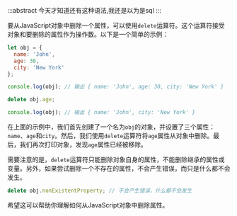 :::abstract
今天才知道还有这种语法,我还是以为是sql
:::

要从JavaScript对象中删除一个属性，可以使用`delete`运算符。这个运算符接受对象和要删除的属性作为操作数。以下是一个简单的示例：

```javascript
let obj = {
  name: 'John',
  age: 30,
  city: 'New York'
};

console.log(obj); // 输出 { name: 'John', age: 30, city: 'New York' }

delete obj.age;

console.log(obj); // 输出 { name: 'John', city: 'New York' }
```

在上面的示例中，我们首先创建了一个名为`obj`的对象，并设置了三个属性：`name`、`age`和`city`。然后，我们使用`delete`运算符将`age`属性从对象中删除。最后，我们再次打印对象，发现`age`属性已经被移除。

需要注意的是，`delete`运算符只能删除对象自身的属性，不能删除继承的属性或变量。另外，如果尝试删除一个不存在的属性，不会产生错误，而只是什么都不会发生。

```javascript
delete obj.nonExistentProperty; // 不会产生错误，什么都不会发生
```

希望这可以帮助你理解如何从JavaScript对象中删除属性。